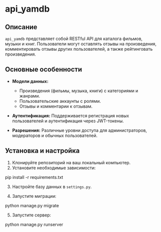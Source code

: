 # api_yamdb

## Описание

`api_yamdb` представляет собой RESTful API для каталога фильмов, музыки и книг. Пользователи могут оставлять отзывы на произведения, комментировать отзывы других пользователей, а также рейтинговать произведения.

## Основные особенности

- **Модели данных:** 
  - Произведения (фильмы, музыка, книги) с категориями и жанрами.
  - Пользовательские аккаунты с ролями.
  - Отзывы и комментарии к отзывам.
  
- **Аутентификация:** Поддерживается регистрация новых пользователей и аутентификация через JWT-токены.

- **Разрешения:** Различные уровни доступа для администраторов, модераторов и обычных пользователей.

## Установка и настройка

1. Клонируйте репозиторий на ваш локальный компьютер.
2. Установите необходимые зависимости: 

pip install -r requirements.txt

3. Настройте базу данных в `settings.py`.

4. Запустите миграции:

python manage.py migrate

5. Запустите сервер:

python manage.py runserver